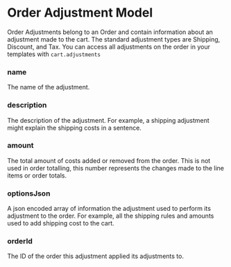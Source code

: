 # Order Adjustment Model

Order Adjustments belong to an Order and contain information about an adjustment made to the cart. The standard adjustment types are Shipping, Discount, and Tax. You can access all adjustments on the order in your templates with `cart.adjustments`

### name

The name of the adjustment.

### description

The description of the adjustment. For example, a shipping adjustment might explain the shipping costs in a sentence.

### amount

The total amount of costs added or removed from the order. This is not used in order totalling, this number represents the changes made to the line items or order totals.

### optionsJson

A json encoded array of information the adjustment used to perform its adjustment to the order. For example, all the shipping rules and amounts used to add shipping cost to the cart.

### orderId

The ID of the order this adjustment applied its adjustments to.

